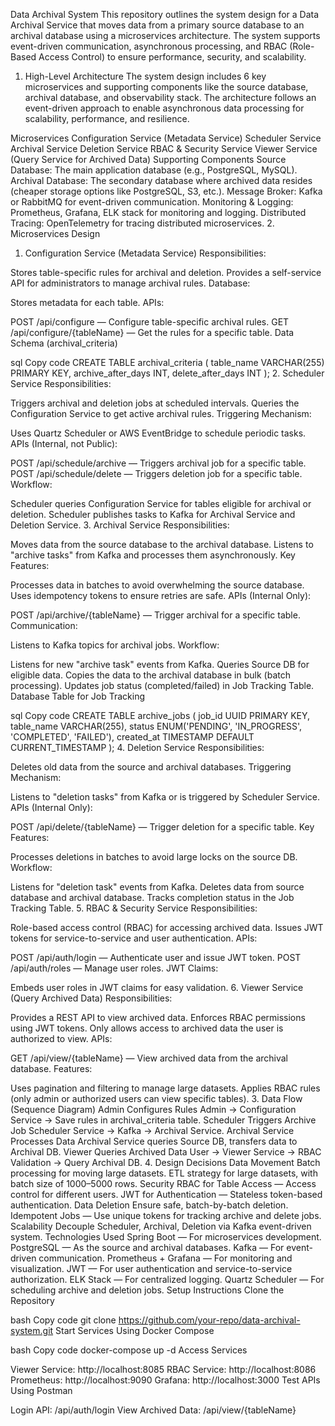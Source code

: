 Data Archival System
This repository outlines the system design for a Data Archival Service that moves data from a primary source database to an archival database using a microservices architecture. The system supports event-driven communication, asynchronous processing, and RBAC (Role-Based Access Control) to ensure performance, security, and scalability.

1. High-Level Architecture
The system design includes 6 key microservices and supporting components like the source database, archival database, and observability stack. The architecture follows an event-driven approach to enable asynchronous data processing for scalability, performance, and resilience.

Microservices
Configuration Service (Metadata Service)
Scheduler Service
Archival Service
Deletion Service
RBAC & Security Service
Viewer Service (Query Service for Archived Data)
Supporting Components
Source Database: The main application database (e.g., PostgreSQL, MySQL).
Archival Database: The secondary database where archived data resides (cheaper storage options like PostgreSQL, S3, etc.).
Message Broker: Kafka or RabbitMQ for event-driven communication.
Monitoring & Logging: Prometheus, Grafana, ELK stack for monitoring and logging.
Distributed Tracing: OpenTelemetry for tracing distributed microservices.
2. Microservices Design
1. Configuration Service (Metadata Service)
Responsibilities:

Stores table-specific rules for archival and deletion.
Provides a self-service API for administrators to manage archival rules.
Database:

Stores metadata for each table.
APIs:

POST /api/configure — Configure table-specific archival rules.
GET /api/configure/{tableName} — Get the rules for a specific table.
Data Schema (archival_criteria)

sql
Copy code
CREATE TABLE archival_criteria (
    table_name VARCHAR(255) PRIMARY KEY,
    archive_after_days INT,
    delete_after_days INT
);
2. Scheduler Service
Responsibilities:

Triggers archival and deletion jobs at scheduled intervals.
Queries the Configuration Service to get active archival rules.
Triggering Mechanism:

Uses Quartz Scheduler or AWS EventBridge to schedule periodic tasks.
APIs (Internal, not Public):

POST /api/schedule/archive — Triggers archival job for a specific table.
POST /api/schedule/delete — Triggers deletion job for a specific table.
Workflow:

Scheduler queries Configuration Service for tables eligible for archival or deletion.
Scheduler publishes tasks to Kafka for Archival Service and Deletion Service.
3. Archival Service
Responsibilities:

Moves data from the source database to the archival database.
Listens to "archive tasks" from Kafka and processes them asynchronously.
Key Features:

Processes data in batches to avoid overwhelming the source database.
Uses idempotency tokens to ensure retries are safe.
APIs (Internal Only):

POST /api/archive/{tableName} — Trigger archival for a specific table.
Communication:

Listens to Kafka topics for archival jobs.
Workflow:

Listens for new "archive task" events from Kafka.
Queries Source DB for eligible data.
Copies the data to the archival database in bulk (batch processing).
Updates job status (completed/failed) in Job Tracking Table.
Database Table for Job Tracking

sql
Copy code
CREATE TABLE archive_jobs (
    job_id UUID PRIMARY KEY,
    table_name VARCHAR(255),
    status ENUM('PENDING', 'IN_PROGRESS', 'COMPLETED', 'FAILED'),
    created_at TIMESTAMP DEFAULT CURRENT_TIMESTAMP
);
4. Deletion Service
Responsibilities:

Deletes old data from the source and archival databases.
Triggering Mechanism:

Listens to "deletion tasks" from Kafka or is triggered by Scheduler Service.
APIs (Internal Only):

POST /api/delete/{tableName} — Trigger deletion for a specific table.
Key Features:

Processes deletions in batches to avoid large locks on the source DB.
Workflow:

Listens for "deletion task" events from Kafka.
Deletes data from source database and archival database.
Tracks completion status in the Job Tracking Table.
5. RBAC & Security Service
Responsibilities:

Role-based access control (RBAC) for accessing archived data.
Issues JWT tokens for service-to-service and user authentication.
APIs:

POST /api/auth/login — Authenticate user and issue JWT token.
POST /api/auth/roles — Manage user roles.
JWT Claims:

Embeds user roles in JWT claims for easy validation.
6. Viewer Service (Query Archived Data)
Responsibilities:

Provides a REST API to view archived data.
Enforces RBAC permissions using JWT tokens.
Only allows access to archived data the user is authorized to view.
APIs:

GET /api/view/{tableName} — View archived data from the archival database.
Features:

Uses pagination and filtering to manage large datasets.
Applies RBAC rules (only admin or authorized users can view specific tables).
3. Data Flow (Sequence Diagram)
Admin Configures Rules
Admin → Configuration Service → Save rules in archival_criteria table.
Scheduler Triggers Archive Job
Scheduler Service → Kafka → Archival Service.
Archival Service Processes Data
Archival Service queries Source DB, transfers data to Archival DB.
Viewer Queries Archived Data
User → Viewer Service → RBAC Validation → Query Archival DB.
4. Design Decisions
Data Movement
Batch processing for moving large datasets.
ETL strategy for large datasets, with batch size of 1000–5000 rows.
Security
RBAC for Table Access — Access control for different users.
JWT for Authentication — Stateless token-based authentication.
Data Deletion
Ensure safe, batch-by-batch deletion.
Idempotent Jobs — Use unique tokens for tracking archive and delete jobs.
Scalability
Decouple Scheduler, Archival, Deletion via Kafka event-driven system.
Technologies Used
Spring Boot — For microservices development.
PostgreSQL — As the source and archival databases.
Kafka — For event-driven communication.
Prometheus + Grafana — For monitoring and visualization.
JWT — For user authentication and service-to-service authorization.
ELK Stack — For centralized logging.
Quartz Scheduler — For scheduling archive and deletion jobs.
Setup Instructions
Clone the Repository

bash
Copy code
git clone https://github.com/your-repo/data-archival-system.git
Start Services Using Docker Compose

bash
Copy code
docker-compose up -d
Access Services

Viewer Service: http://localhost:8085
RBAC Service: http://localhost:8086
Prometheus: http://localhost:9090
Grafana: http://localhost:3000
Test APIs Using Postman

Login API: /api/auth/login
View Archived Data: /api/view/{tableName}